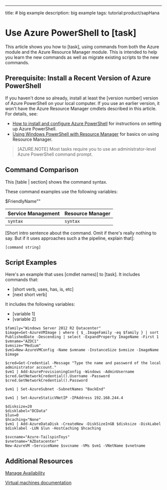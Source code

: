 ---
title: # big example
description: big example
tags: tutorial:product/sapHana
<!--save a copy of this file to your local repo. It's important that you follow the naming conventions by starting with the service name, and use lowercase only for the file name. See "file-names-and-locations.md" under the "contributor-guide" folder in your repo.

Info to help you use the template are enclosed in the Markdown comments using the caret, hyphen, dash syntax. Delete these from your file.

Text not wrapped in comment syntax is intended to be used as is, or with updates enclosed in [  ]. Add the info and delete the bracket. 

Pay attention to spacing and indents. They affect formatting. 

--> 

<!--replace this with Properties and Tags sections. These are required sections. See "article-metadata.md" in under the "contributor-guide" folder in your repo. Attributes in each section can be placed on separate lines to make them easier to read and check-->

# Use Azure PowerShell to [task]

This article shows you how to [task], using commands from both the Azure module and the Azure Resource Manager module. This is intended to help you learn the new commands as well as migrate existing scripts to the new commands.

## Prerequisite: Install a Recent Version of Azure PowerShell

If you haven't done so already, install at least the [version number] version of Azure PowerShell on your local computer. If you use an earlier version, it won't have the Azure Resource Manager cmdlets described in this article. For details, see:
 
- [How to install and configure Azure PowerShell](install-configure-powershell.md) for instructions on setting up Azure PowerShell.
- [Using Windows PowerShell with Resource Manager](powershell-azure-resource-manager.md) for basics on using Resource Manager.

> [AZURE.NOTE] Most tasks require you to use an administrator-level Azure PowerShell command prompt.

## Command Comparison

This [table | section] shows the command syntax.

<!--[optional image - to use an image in this article, add a folder with the same name as the article file name without extension, inside the Media folder of the repo. Use only this folder to store the images. Don't attempt to use a common folder to share images you want to use in more than 1 file.]
Then, use the following syntax to add a reference to the image in your article:
![](./media/name-of-file-without-extension/image-name-no-spaces.png)
-->

<!--if a command string uses variables, define the variables first, using the  following construction. In some cases the variable is straightforward and doesn't need much explanation. But parameters such as location and size can benefit from brief explanation or listing all accepted values:--> 

These command examples use the following variables:

$FriendlyName"<Describe value>"

<!-- if it makes more sense to present this in a table, use this. Otherwise, delete. The table won't render until it's in Github or published to Sandbox.-->

Service Management | Resource Manager
---|----
`syntax` | `syntax`


<!--if it makes more sense to present this one command block after the other instead of a table, use this. Otherwise, delete-->
  
[Short intro sentence about the command. Omit if there's really nothing to say. But if it uses approaches such a the pipeline, explain that]:

	[command string]

## Script Examples

Here's an example that uses [cmdlet names)] to [task]. It includes commands that:

- [short verb, uses, has, is, etc]
- [next short verb] 

<!--include this statement if it uses variables that weren't introduced earlier--> It includes the following variables:

- [variable 1]
- [variable 2]

<!--This shows you how a recent example was presented as well as how it was formatted. Preceding each line with one tab or four spaces to format in a code block-->

	$family="Windows Server 2012 R2 Datacenter"
	$image=Get-AzureVMImage | where { $_.ImageFamily -eq $family } | sort PublishedDate -Descending | select -ExpandProperty ImageName -First 1
	$vmname="AZDC1"
	$vmsize="Medium"
	$vm1=New-AzureVMConfig -Name $vmname -InstanceSize $vmsize -ImageName $image
	
	$cred=Get-Credential -Message "Type the name and password of the local administrator account."
	$vm1 | Add-AzureProvisioningConfig -Windows -AdminUsername $cred.GetNetworkCredential().Username -Password $cred.GetNetworkCredential().Password
	
	$vm1 | Set-AzureSubnet -SubnetNames "BackEnd"
	
	$vm1 | Set-AzureStaticVNetIP -IPAddress 192.168.244.4
	
	$disksize=20
	$disklabel="DCData"
	$lun=0
	$hcaching="None"
	$vm1 | Add-AzureDataDisk -CreateNew -DiskSizeInGB $disksize -DiskLabel $disklabel -LUN $lun -HostCaching $hcaching
	
	$svcname="Azure-TailspinToys"
	$vnetname="AZDatacenter"
	New-AzureVM –ServiceName $svcname -VMs $vm1 -VNetName $vnetname


## Additional Resources
<!--At a minimum, include a link back to the migration task list article. Use the formats shown below. See create-links-markdown.md for more info -->
<!--use this format for links to other articles, such as the migration task list. -->
[Manage Availability](virtual-machines-manage-availability.md)

<!--To link to an ACOM page outside the /documentation/ subdomain (such as a pricing page, SLA page or anything else that is not a documentation article), use an absolute URL, but omit the locale:

    [link text](http://azure.microsoft.com/pricing/details/virtual-machines/)-->

<!--use this for URLs outside of ACOM. Be sure to locale, and if you're linking to the Azure library on MSDN, include the '/azure/' part of the URL-->
[Virtual machines documentation](https://msdn.microsoft.com/library/azure/jj156003.aspx)

